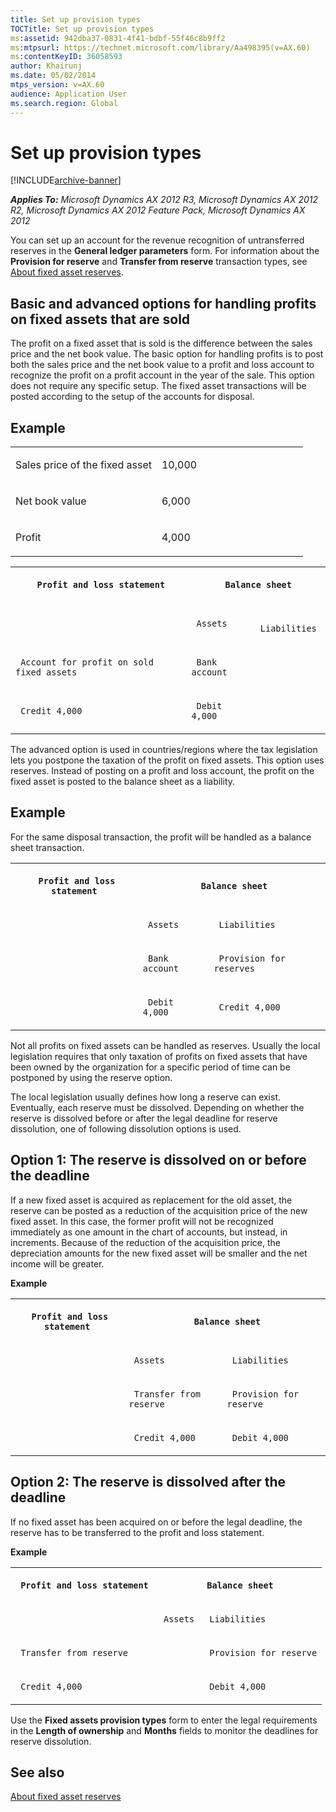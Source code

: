 ```yaml
---
title: Set up provision types
TOCTitle: Set up provision types
ms:assetid: 942dba37-0831-4f41-bdbf-55f46c8b9ff2
ms:mtpsurl: https://technet.microsoft.com/library/Aa498395(v=AX.60)
ms:contentKeyID: 36058593
author: Khairunj
ms.date: 05/02/2014
mtps_version: v=AX.60
audience: Application User
ms.search.region: Global
---
```


# Set up provision types 


[!INCLUDE[archive-banner](includes/archive-banner.md)]


_**Applies To:** Microsoft Dynamics AX 2012 R3, Microsoft Dynamics AX 2012 R2, Microsoft Dynamics AX 2012 Feature Pack, Microsoft Dynamics AX 2012_

You can set up an account for the revenue recognition of untransferred reserves in the **General ledger parameters** form. For information about the **Provision for reserve** and **Transfer from reserve** transaction types, see [About fixed asset reserves](about-fixed-asset-reserves.md).

## Basic and advanced options for handling profits on fixed assets that are sold

The profit on a fixed asset that is sold is the difference between the sales price and the net book value. The basic option for handling profits is to post both the sales price and the net book value to a profit and loss account to recognize the profit on a profit account in the year of the sale. This option does not require any specific setup. The fixed asset transactions will be posted according to the setup of the accounts for disposal.

## Example

<table>
<colgroup>
<col style="width: 50%" />
<col style="width: 50%" />
</colgroup>
<tbody>
<tr class="odd">
<td><p>Sales price of the fixed asset</p></td>
<td><p>10,000</p></td>
</tr>
<tr class="even">
<td><p>Net book value</p></td>
<td><p>6,000</p></td>
</tr>
<tr class="odd">
<td><p>Profit</p></td>
<td><p>4,000</p></td>
</tr>
</tbody>
</table>


<table xmlns="http://www.w3.org/1999/xhtml">
  <tr>
    <th colspan="1"> <p>
   
	 Profit and loss statement
  </p> </th>
    <th colspan="2"> <p>
   
	 Balance sheet
  </p> </th>
  </tr>
  <tr>
    <td colspan="1"> <p></p> </td>
    <td colspan="1"> <p>
   
	 Assets
  </p> </td>
    <td colspan="1"> <p>
   
	 Liabilities
  </p> </td>
  </tr>
  <tr>
    <td colspan="1"> <p>
   
	 Account for profit on sold fixed assets
  </p> </td>
    <td colspan="1"> <p>
   
	 Bank account
  </p> </td>
    <td colspan="1"> <p></p> </td>
  </tr>
  <tr>
    <td colspan="1"> <p>
   
	 Credit 4,000
  </p> </td>
    <td colspan="1"> <p>
   
	 Debit 4,000
  </p> </td>
    <td colspan="1"> <p></p> </td>
  </tr>
</table>


The advanced option is used in countries/regions where the tax legislation lets you postpone the taxation of the profit on fixed assets. This option uses reserves. Instead of posting on a profit and loss account, the profit on the fixed asset is posted to the balance sheet as a liability.

## Example

For the same disposal transaction, the profit will be handled as a balance sheet transaction.

<table xmlns="http://www.w3.org/1999/xhtml">
  <tr>
    <th colspan="1"> <p>
   
	 Profit and loss statement
  </p> </th>
    <th colspan="2"> <p>
   
	 Balance sheet
  </p> </th>
  </tr>
  <tr>
    <td colspan="1"> <p></p> </td>
    <td colspan="1"> <p>
   
	 Assets
  </p> </td>
    <td colspan="1"> <p>
   
	 Liabilities
  </p> </td>
  </tr>
  <tr>
    <td colspan="1"> <p></p> </td>
    <td colspan="1"> <p>
   
	 Bank account
  </p> </td>
    <td colspan="1"> <p>
   
	 Provision for reserves
  </p> </td>
  </tr>
  <tr>
    <td colspan="1"> <p></p> </td>
    <td colspan="1"> <p>
   
	 Debit 4,000
  </p> </td>
    <td colspan="1"> <p>
   
	 Credit 4,000
  </p> </td>
  </tr>
</table>


Not all profits on fixed assets can be handled as reserves. Usually the local legislation requires that only taxation of profits on fixed assets that have been owned by the organization for a specific period of time can be postponed by using the reserve option.

The local legislation usually defines how long a reserve can exist. Eventually, each reserve must be dissolved. Depending on whether the reserve is dissolved before or after the legal deadline for reserve dissolution, one of following dissolution options is used.

## Option 1: The reserve is dissolved on or before the deadline

If a new fixed asset is acquired as replacement for the old asset, the reserve can be posted as a reduction of the acquisition price of the new fixed asset. In this case, the former profit will not be recognized immediately as one amount in the chart of accounts, but instead, in increments. Because of the reduction of the acquisition price, the depreciation amounts for the new fixed asset will be smaller and the net income will be greater.

**Example**

<table xmlns="http://www.w3.org/1999/xhtml">
  <tr>
    <th colspan="1"> <p>
   
	 Profit and loss statement
  </p> </th>
    <th colspan="2"> <p>
   
	 Balance sheet
  </p> </th>
  </tr>
  <tr>
    <td colspan="1"> <p></p> </td>
    <td colspan="1"> <p>
   
	 Assets
  </p> </td>
    <td colspan="1"> <p>
   
	 Liabilities
  </p> </td>
  </tr>
  <tr>
    <td colspan="1"> <p></p> </td>
    <td colspan="1"> <p>
   
	 Transfer from reserve
  </p> </td>
    <td colspan="1"> <p>
   
	 Provision for reserve
  </p> </td>
  </tr>
  <tr>
    <td colspan="1"> <p></p> </td>
    <td colspan="1"> <p>
   
	 Credit 4,000
  </p> </td>
    <td colspan="1"> <p>
   
	 Debit 4,000
  </p> </td>
  </tr>
</table>


## Option 2: The reserve is dissolved after the deadline

If no fixed asset has been acquired on or before the legal deadline, the reserve has to be transferred to the profit and loss statement.

**Example**

<table xmlns="http://www.w3.org/1999/xhtml">
  <tr>
    <th colspan="1"> <p>
   
	 Profit and loss statement
  </p> </th>
    <th colspan="2"> <p>
   
	 Balance sheet
  </p> </th>
  </tr>
  <tr>
    <td colspan="1"> <p></p> </td>
    <td colspan="1"> <p>
   
	 Assets
  </p> </td>
    <td colspan="1"> <p>
   
	 Liabilities
  </p> </td>
  </tr>
  <tr>
    <td colspan="1"> <p>
   
	 Transfer from reserve
  </p> </td>
    <td colspan="1"> <p></p> </td>
    <td colspan="1"> <p>
   
	 Provision for reserve
  </p> </td>
  </tr>
  <tr>
    <td colspan="1"> <p>
   
	 Credit 4,000
  </p> </td>
    <td colspan="1"> <p></p> </td>
    <td colspan="1"> <p>
   
	 Debit 4,000
  </p> </td>
  </tr>
</table>


Use the **Fixed assets provision types** form to enter the legal requirements in the **Length of ownership** and **Months** fields to monitor the deadlines for reserve dissolution.

## See also

[About fixed asset reserves](about-fixed-asset-reserves.md)

  


